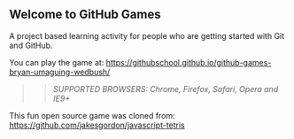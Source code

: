 ## Welcome to GitHub Games

A project based learning activity for people who are getting started with Git and GitHub.

You can play the game at: https://githubschool.github.io/github-games-bryan-umaguing-wedbush/

>> _*SUPPORTED BROWSERS*: Chrome, Firefox, Safari, Opera and IE9+_

This fun open source game was cloned from: https://github.com/jakesgordon/javascript-tetris
